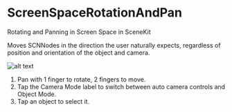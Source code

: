 # ScreenSpaceRotationAndPan
Rotating and Panning in Screen Space in SceneKit

Moves SCNNodes in the direction the user naturally expects, regardless of position and orientation of the object and camera.

![alt text](https://i.imgur.com/TbEpLE7.png)

1. Pan with 1 finger to rotate, 2 fingers to move.
2. Tap the Camera Mode label to switch between auto camera controls and Object Mode.
3. Tap an object to select it.
